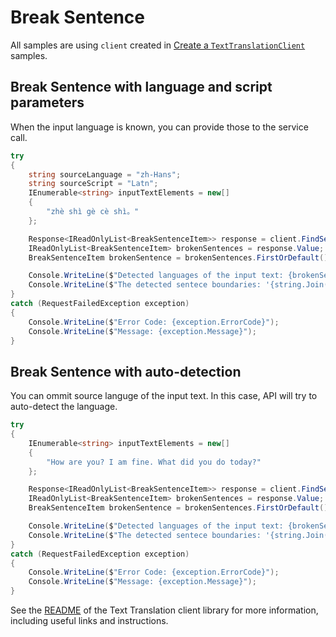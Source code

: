 # Break Sentence

All samples are using `client` created in [Create a `TextTranslationClient`][create_client_sample] samples.

## Break Sentence with language and script parameters

When the input language is known, you can provide those to the service call.

```C# Snippet:GetTextTranslationSentencesSource
try
{
    string sourceLanguage = "zh-Hans";
    string sourceScript = "Latn";
    IEnumerable<string> inputTextElements = new[]
    {
        "zhè shì gè cè shì。"
    };

    Response<IReadOnlyList<BreakSentenceItem>> response = client.FindSentenceBoundaries(inputTextElements, language: sourceLanguage, script: sourceScript);
    IReadOnlyList<BreakSentenceItem> brokenSentences = response.Value;
    BreakSentenceItem brokenSentence = brokenSentences.FirstOrDefault();

    Console.WriteLine($"Detected languages of the input text: {brokenSentence?.DetectedLanguage?.Language} with score: {brokenSentence?.DetectedLanguage?.Score}.");
    Console.WriteLine($"The detected sentece boundaries: '{string.Join(",", brokenSentence?.SentLen)}'.");
}
catch (RequestFailedException exception)
{
    Console.WriteLine($"Error Code: {exception.ErrorCode}");
    Console.WriteLine($"Message: {exception.Message}");
}
```

## Break Sentence with auto-detection

You can ommit source languge of the input text. In this case, API will try to auto-detect the language.

```C# Snippet:GetTextTranslationSentencesAuto
try
{
    IEnumerable<string> inputTextElements = new[]
    {
        "How are you? I am fine. What did you do today?"
    };

    Response<IReadOnlyList<BreakSentenceItem>> response = client.FindSentenceBoundaries(inputTextElements);
    IReadOnlyList<BreakSentenceItem> brokenSentences = response.Value;
    BreakSentenceItem brokenSentence = brokenSentences.FirstOrDefault();

    Console.WriteLine($"Detected languages of the input text: {brokenSentence?.DetectedLanguage?.Language} with score: {brokenSentence?.DetectedLanguage?.Score}.");
    Console.WriteLine($"The detected sentece boundaries: '{string.Join(",", brokenSentence?.SentLen)}'.");
}
catch (RequestFailedException exception)
{
    Console.WriteLine($"Error Code: {exception.ErrorCode}");
    Console.WriteLine($"Message: {exception.Message}");
}
```

See the [README] of the Text Translation client library for more information, including useful links and instructions.

[README]: https://github.com/Azure/azure-sdk-for-net/tree/main/sdk/translation/Azure.AI.Translation.Text/README.md
[create_client_sample]: https://github.com/Azure/azure-sdk-for-net/tree/main/sdk/translation/Azure.AI.Translation.Text/samples/Sample0_CreateClient.md
